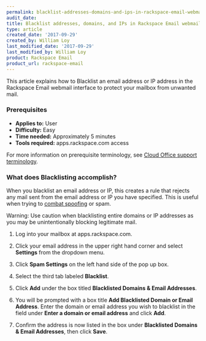 ```yaml
---
permalink: blacklist-addresses-domains-and-ips-in-rackspace-email-webmail/
audit_date:
title: Blacklist addresses, domains, and IPs in Rackspace Email webmail
type: article
created_date: '2017-09-29'
created_by: William Loy
last_modified_date: '2017-09-29'
last_modified_by: William Loy
product: Rackspace Email
product_url: rackspace-email
---
```


This article explains how to Blacklist an email address or IP address in the Rackspace Email webmail interface to protect your mailbox from unwanted mail.

### Prerequisites

- **Applies to:** User
- **Difficulty:** Easy
- **Time needed:** Approximately 5 minutes
- **Tools required:**  apps.rackspace.com access

For more information on prerequisite terminology, see [Cloud Office support terminology](/how-to/cloud-office-support-terminology).

### What does Blacklisting accomplish?

When you blacklist an email address or IP, this creates a rule that rejects any mail sent from the email address or IP you have specified. This is useful when trying to [combat spoofing](/how-to/email-spoofing-explained) or spam.

Warning: Use caution when blacklisting entire domains or IP addresses as you may be unintentionally blocking legitimate mail.

1. Log into your mailbox at apps.rackspace.com.

2. Click your email address in the upper right hand corner and select **Settings** from the dropdown menu.

3. Click **Spam Settings** on the left hand side of the pop up box.

4. Select the third tab labeled **Blacklist**.

5. Click **Add** under the box titled **Blacklisted Domains & Email Addresses**.

6. You will be prompted with a box title **Add Blacklisted Domain or Email Address**. Enter the domain or email address you wish to blacklist in the field under **Enter a domain or email address** and click **Add**.

7. Confirm the address is now listed in the box under **Blacklisted Domains & Email Addresses**, then click **Save**.
